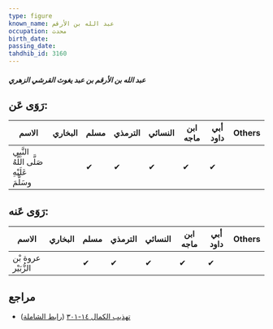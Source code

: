 ```yaml
---
type: figure
known_name: عبد الله بن الأرقم
occupation: محدث
birth_date:
passing_date:
tahdhib_id: 3160
---
```

##### عبد الله بن الأرقم بن عبد يغوث القرشي الزهري

## رَوَى عَن:
| الاسم                                     | البخاري | مسلم | الترمذي | النسائي | ابن ماجه | أبي داود | Others |
| ----------------------------------------- | ------- | ---- | ------- | ------- | -------- | -------- | ------ |
| النَّبِي صَلَّى اللَّهُ عَلَيْهِ وسَلَّمَ |         | ✔    | ✔       | ✔       | ✔        | ✔        |        |
## رَوَى عَنه:
| الاسم               | البخاري | مسلم | الترمذي | النسائي | ابن ماجه | أبي داود | Others |
| ------------------- | ------- | ---- | ------- | ------- | -------- | -------- | ------ |
| عروة بْن الزُّبَيْر |         | ✔    | ✔       | ✔       | ✔        | ✔        |        |
## مراجع
- [تهذيب الكمال ١٤-٣٠١](obsidian://open?vault=Tahdhib-al-Kamal&file=Figures/٣١٦٠-عبد%20الله%20بن%20الأرقم%20بن%20عبد%20يغوث%20القرشي%20الزهري) ([رابط الشاملة](https://shamela.ws/book/3722/7229))